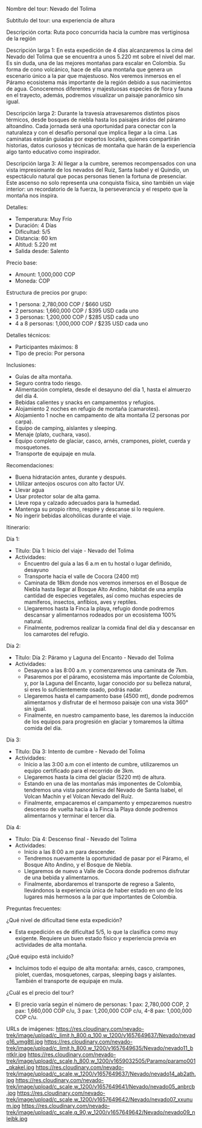 Nombre del tour:
Nevado del Tolima

Subtítulo del tour:
una experiencia de altura

Descripción corta:
Ruta poco concurrida hacia la cumbre mas vertiginosa de la región

Descripción larga 1:
En esta expedición de 4 días alcanzaremos la cima del Nevado del Tolima que se encuentra a unos 5.220 mt sobre el nivel del mar. Es sin duda, una de las mejores montañas para escalar en Colombia. Su forma de cono volcánico, hace de ella una montaña que genera un escenario único a la par que majestuoso. Nos veremos inmersos en el Páramo ecosistema más importante de la región debido a sus nacimientos de agua. Conoceremos diferentes y majestuosas especies de flora y fauna en el trayecto, además, podremos visualizar un paisaje panorámico sin igual.

Descripción larga 2:
Durante la travesía atravesaremos distintos pisos térmicos, desde bosques de niebla hasta los paisajes áridos del páramo altoandino. Cada jornada será una oportunidad para conectar con la naturaleza y con el desafío personal que implica llegar a la cima. Las caminatas estarán guiadas por expertos locales, quienes compartirán historias, datos curiosos y técnicas de montaña que harán de la experiencia algo tanto educativo como inspirador.

Descripción larga 3:
Al llegar a la cumbre, seremos recompensados con una vista impresionante de los nevados del Ruiz, Santa Isabel y el Quindío, un espectáculo natural que pocas personas tienen la fortuna de presenciar. Este ascenso no solo representa una conquista física, sino también un viaje interior: un recordatorio de la fuerza, la perseverancia y el respeto que la montaña nos inspira.

Detalles:
- Temperatura: Muy Frío
- Duración: 4 Días
- Dificultad: 5/5
- Distancia: 60 km
- Altitud: 5.220 mt
- Salida desde: Salento

Precio base:
- Amount: 1,000,000 COP
- Moneda: COP

Estructura de precios por grupo:
- 1 persona: 2,780,000 COP / $660 USD
- 2 personas: 1,660,000 COP / $395 USD cada uno
- 3 personas: 1,200,000 COP / $285 USD cada uno
- 4 a 8 personas: 1,000,000 COP / $235 USD cada uno

Detalles técnicos:
- Participantes máximos: 8
- Tipo de precio: Por persona

Inclusiones:
- Guías de alta montaña.
- Seguro contra todo riesgo.
- Alimentación completa, desde el desayuno del día 1, hasta el almuerzo del día 4.
- Bebidas calientes y snacks en campamentos y refugios.
- Alojamiento 2 noches en refugio de montaña (camarotes).
- Alojamiento 1 noche en campamento de alta montaña (2 personas por carpa).
- Equipo de camping, aislantes y sleeping.
- Menaje (plato, cuchara, vaso).
- Equipo completo de glaciar, casco, arnés, crampones, piolet, cuerda y mosquetones.
- Transporte de equipaje en mula.

Recomendaciones:
- Buena hidratación antes, durante y después.
- Utilizar anteojos oscuros con alto factor UV.
- Llevar agua
- Usar protector solar de alta gama.
- Lleve ropa y calzado adecuados para la humedad.
- Mantenga su propio ritmo, respire y descanse si lo requiere.
- No ingerir bebidas alcohólicas durante el viaje.

Itinerario:

Día 1:
- Título: Día 1: Inicio del viaje - Nevado del Tolima
- Actividades:
  - Encuentro del guía a las 6 a.m en tu hostal o lugar definido, desayuno
  - Transporte hacia el valle de Cocora (2400 mt)
  - Caminata de 18km donde nos veremos inmersos en el Bosque de Niebla hasta llegar al Bosque Alto Andino, hábitat de una amplia cantidad de especies vegetales, así como muchas especies de mamíferos, insectos, anfibios, aves y reptiles.
  - Llegaremos hasta la Finca la playa, refugio donde podremos descansar y alimentarnos rodeados por un ecosistema 100% natural.
  - Finalmente, podremos realizar la comida final del día y descansar en los camarotes del refugio.

Día 2:
- Título: Día 2: Páramo y Laguna del Encanto - Nevado del Tolima
- Actividades:
  - Desayuno a las 8:00 a.m. y comenzaremos una caminata de 7km.
  - Pasaremos por el páramo, ecosistema más importante de Colombia, y, por la Laguna del Encanto, lugar conocido por su belleza natural, si eres lo suficientemente osado, podrás nadar.
  - Llegaremos hasta el campamento base (4500 mt), donde podremos alimentarnos y disfrutar de el hermoso paisaje con una vista 360° sin igual.
  - Finalmente, en nuestro campamento base, les daremos la inducción de los equipos para progresión en glaciar y tomaremos la última comida del día.

Día 3:
- Título: Día 3: Intento de cumbre - Nevado del Tolima
- Actividades:
  - Inicio a las 3:00 a.m con el intento de cumbre, utilizaremos un equipo certificado para el recorrido de 3km.
  - Llegaremos hasta la cima del glaciar (5220 mt) de altura.
  - Estando en una de las montañas más imponentes de Colombia, tendremos una vista panorámica del Nevado de Santa Isabel, el Volcan Machín y el Volcan Nevado del Ruíz.
  - Finalmente, empacaremos el campamento y empezaremos nuestro descenso de vuelta hacia a la Finca la Playa donde podremos alimentarnos y terminar el tercer día.

Día 4:
- Título: Día 4: Descenso final - Nevado del Tolima
- Actividades:
  - Inicio a las 8:00 a.m para descender.
  - Tendremos nuevamente la oportunidad de pasar por el Páramo, el Bosque Alto Andino, y el Bosque de Niebla.
  - Llegaremos de nuevo a Valle de Cocora donde podremos disfrutar de una bebida y alimentarnos.
  - Finalmente, abordaremos el transporte de regreso a Salento, llevándonos la experiencia única de haber estado en uno de los lugares más hermosos a la par que importantes de Colombia.

Preguntas frecuentes:

¿Qué nivel de dificultad tiene esta expedición?
- Esta expedición es de dificultad 5/5, lo que la clasifica como muy exigente. Requiere un buen estado físico y experiencia previa en actividades de alta montaña.

¿Qué equipo está incluido?
- Incluimos todo el equipo de alta montaña: arnés, casco, crampones, piolet, cuerdas, mosquetones, carpas, sleeping bags y aislantes. También el transporte de equipaje en mula.

¿Cuál es el precio del tour?
- El precio varía según el número de personas: 1 pax: 2,780,000 COP, 2 pax: 1,660,000 COP c/u, 3 pax: 1,200,000 COP c/u, 4-8 pax: 1,000,000 COP c/u.

URLs de imágenes:
https://res.cloudinary.com/nevado-trek/image/upload/c_limit,h_800,q_100,w_1200/v1657649637/Nevado/nevado16_vmg8tl.jpg
https://res.cloudinary.com/nevado-trek/image/upload/c_limit,h_800,w_1200/v1657649635/Nevado/nevado11_bntklr.jpg
https://res.cloudinary.com/nevado-trek/image/upload/c_scale,h_800,w_1200/v1659032505/Paramo/paramo001_qkakel.jpg
https://res.cloudinary.com/nevado-trek/image/upload/c_scale,w_1200/v1657649637/Nevado/nevado14_ab2ath.jpg
https://res.cloudinary.com/nevado-trek/image/upload/c_scale,w_1200/v1657649641/Nevado/nevado05_anbrcb.jpg
https://res.cloudinary.com/nevado-trek/image/upload/c_scale,w_1200/v1657649642/Nevado/nevado07_xxunum.jpg
https://res.cloudinary.com/nevado-trek/image/upload/c_scale,q_90,w_1200/v1657649642/Nevado/nevado09_nlejbk.jpg